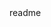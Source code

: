 <snippet>
  <content><![CDATA[
# ${1:}
    TODO: Write a project description
    ## Installation
    TODO: Describe the installation process
    ## Usage
    TODO: Write usage instructions
    ## Contributing
    1. Fork it!
    2. Create your feature branch: `git checkout -b my-new-feature`
    3. Commit your changes: `git commit -am 'Add some feature'`
    4. Push to the branch: `git push origin my-new-feature`
    5. Submit a pull request :D
    ## History
    TODO: Write history
    ## Credits
    TODO: Write credits
    ## License
    TODO: Write license
]]></content>
  <tabTrigger>readme</tabTrigger>
</snippet>